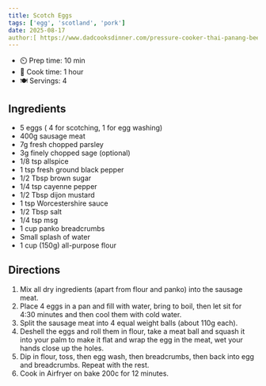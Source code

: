 ```yaml
---
title: Scotch Eggs
tags: ['egg', 'scotland', 'pork']
date: 2025-08-17
author:[ https://www.dadcooksdinner.com/pressure-cooker-thai-panang-beef-curry/](https://www.joshuaweissman.com/recipes/perfect-scotch-egg-recipes-3-ways)
---
```

- ⏲️ Prep time: 10 min
- 🍳 Cook time: 1 hour
- 🍽️ Servings: 4

## Ingredients
  - 5 eggs ( 4 for scotching, 1 for egg washing)
  - 400g sausage meat
  - 7g fresh chopped parsley
  - 3g finely chopped sage (optional)
  - 1/8 tsp allspice
  - 1 tsp fresh ground black pepper
  - 1/2 Tbsp brown sugar
  - 1/4 tsp cayenne pepper
  - 1/2 Tbsp dijon mustard
  - 1 tsp Worcestershire sauce
  - 1/2 Tbsp salt
  - 1/4 tsp msg
  - 1 cup panko breadcrumbs
  - Small splash of water
  - 1 cup (150g) all-purpose flour
     
## Directions

1. Mix all dry ingredients (apart from flour and panko) into the sausage meat.
2. Place 4 eggs in a pan and fill with water, bring to boil, then let sit for 4:30 minutes and then cool them with cold water.
3. Split the sausage meat into 4 equal weight balls (about 110g each).
4. Deshell the eggs and roll them in flour, take a meat ball and squash it into your palm to make it flat and wrap the egg in the meat, wet your hands close up the holes.
5. Dip in flour, toss, then egg wash, then breadcrumbs, then back into egg and breadcrumbs. Repeat with the rest.
6. Cook in Airfryer on bake 200c for 12 minutes.
